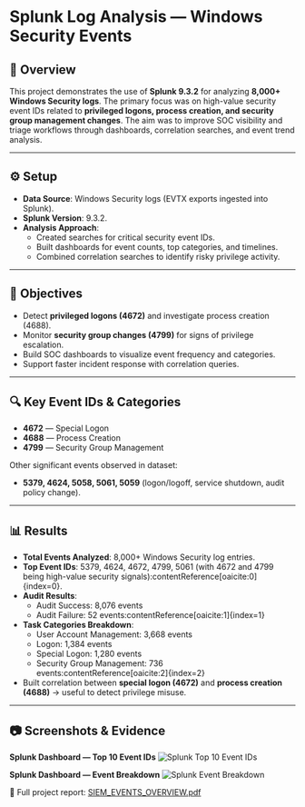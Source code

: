 # Splunk Log Analysis — Windows Security Events

## 📌 Overview
This project demonstrates the use of **Splunk 9.3.2** for analyzing **8,000+ Windows Security logs**. The primary focus was on high-value security event IDs related to **privileged logons, process creation, and security group management changes**. The aim was to improve SOC visibility and triage workflows through dashboards, correlation searches, and event trend analysis.

---

## ⚙️ Setup
- **Data Source**: Windows Security logs (EVTX exports ingested into Splunk).
- **Splunk Version**: 9.3.2.
- **Analysis Approach**:
  - Created searches for critical security event IDs.
  - Built dashboards for event counts, top categories, and timelines.
  - Combined correlation searches to identify risky privilege activity.

---

## 🎯 Objectives
- Detect **privileged logons (4672)** and investigate process creation (4688).  
- Monitor **security group changes (4799)** for signs of privilege escalation.  
- Build SOC dashboards to visualize event frequency and categories.  
- Support faster incident response with correlation queries.  

---

## 🔍 Key Event IDs & Categories
- **4672** — Special Logon  
- **4688** — Process Creation  
- **4799** — Security Group Management  

Other significant events observed in dataset:  
- **5379, 4624, 5058, 5061, 5059** (logon/logoff, service shutdown, audit policy change).  

---

## 📊 Results
- **Total Events Analyzed**: 8,000+ Windows Security log entries.  
- **Top Event IDs**: 5379, 4624, 4672, 4799, 5061 (with 4672 and 4799 being high-value security signals):contentReference[oaicite:0]{index=0}.  
- **Audit Results**:  
  - Audit Success: 8,076 events  
  - Audit Failure: 52 events:contentReference[oaicite:1]{index=1}  
- **Task Categories Breakdown**:  
  - User Account Management: 3,668 events  
  - Logon: 1,384 events  
  - Special Logon: 1,280 events  
  - Security Group Management: 736 events:contentReference[oaicite:2]{index=2}  
- Built correlation between **special logon (4672)** and **process creation (4688)** → useful to detect privilege misuse.

---

## 📷 Screenshots & Evidence
**Splunk Dashboard — Top 10 Event IDs**
![Splunk Top 10 Event IDs](screenshots/splunk_top10_eventids.png)

**Splunk Dashboard — Event Breakdown**
![Splunk Event Breakdown](screenshots/splunk_event_breakdown.png)

📄 Full project report: [SIEM_EVENTS_OVERVIEW.pdf](docs/SIEM_EVENTS_OVERVIEW.pdf)
